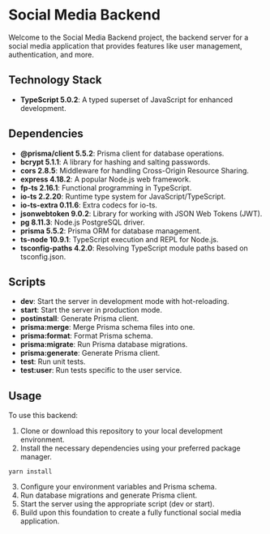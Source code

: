 # Social Media Backend

Welcome to the Social Media Backend project, the backend server for a social media application that provides features like user management, authentication, and more.

## Technology Stack

- **TypeScript 5.0.2**: A typed superset of JavaScript for enhanced development.

## Dependencies

- **@prisma/client 5.5.2**: Prisma client for database operations.
- **bcrypt 5.1.1**: A library for hashing and salting passwords.
- **cors 2.8.5**: Middleware for handling Cross-Origin Resource Sharing.
- **express 4.18.2**: A popular Node.js web framework.
- **fp-ts 2.16.1**: Functional programming in TypeScript.
- **io-ts 2.2.20**: Runtime type system for JavaScript/TypeScript.
- **io-ts-extra 0.11.6**: Extra codecs for io-ts.
- **jsonwebtoken 9.0.2**: Library for working with JSON Web Tokens (JWT).
- **pg 8.11.3**: Node.js PostgreSQL driver.
- **prisma 5.5.2**: Prisma ORM for database management.
- **ts-node 10.9.1**: TypeScript execution and REPL for Node.js.
- **tsconfig-paths 4.2.0**: Resolving TypeScript module paths based on tsconfig.json.

## Scripts

- **dev**: Start the server in development mode with hot-reloading.
- **start**: Start the server in production mode.
- **postinstall**: Generate Prisma client.
- **prisma:merge**: Merge Prisma schema files into one.
- **prisma:format**: Format Prisma schema.
- **prisma:migrate**: Run Prisma database migrations.
- **prisma:generate**: Generate Prisma client.
- **test**: Run unit tests.
- **test:user**: Run tests specific to the user service.

## Usage

To use this backend:

1. Clone or download this repository to your local development environment.
2. Install the necessary dependencies using your preferred package manager.

```shell
yarn install
```

3. Configure your environment variables and Prisma schema.
4. Run database migrations and generate Prisma client.
5. Start the server using the appropriate script (dev or start).
6. Build upon this foundation to create a fully functional social media application.
